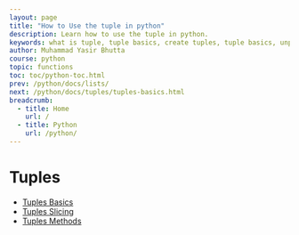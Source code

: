 ```yaml
---
layout: page
title: "How to Use the tuple in python"
description: Learn how to use the tuple in python.
keywords: what is tuple, tuple basics, create tuples, tuple basics, unpacking of tuples, packing of tuples
author: Muhammad Yasir Bhutta
course: python
topic: functions
toc: toc/python-toc.html
prev: /python/docs/lists/
next: /python/docs/tuples/tuples-basics.html
breadcrumb:
  - title: Home
    url: /
  - title: Python
    url: /python/
---
```


# Tuples

- [Tuples Basics](tuples-basics.md)
- [Tuples Slicing](tuples-slicing.md)
- [Tuples Methods](tuples-methods.md)